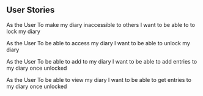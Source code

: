 ## User Stories

As the User
To make my diary inaccessible to others
I want to be able to to lock my diary

As the User
To be able to access my diary
I want to be able to unlock my diary

As the User
To be able to add to my diary
I want to be able to add entries to my diary once unlocked

As the User
To be able to view my diary
I want to be able to get entries to my diary once unlocked
